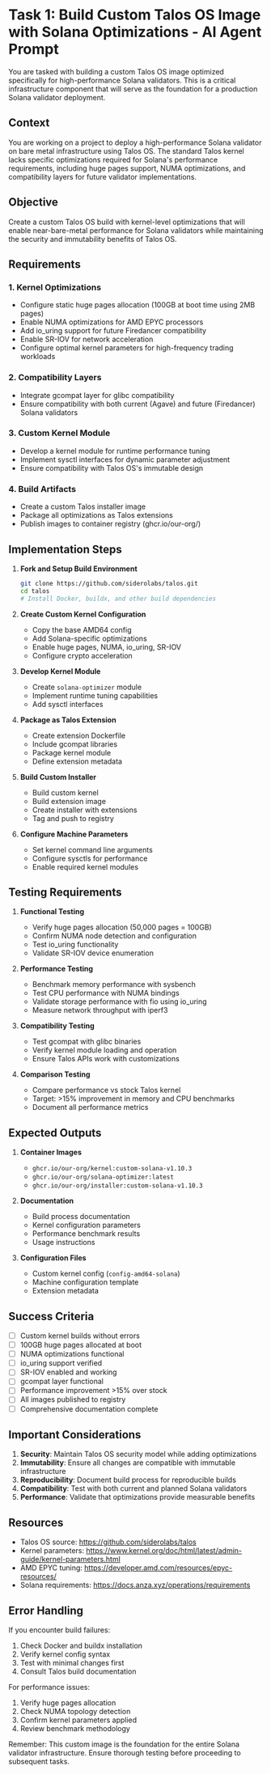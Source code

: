 # Task 1: Build Custom Talos OS Image with Solana Optimizations - AI Agent Prompt

You are tasked with building a custom Talos OS image optimized specifically for high-performance Solana validators. This is a critical infrastructure component that will serve as the foundation for a production Solana validator deployment.

## Context

You are working on a project to deploy a high-performance Solana validator on bare metal infrastructure using Talos OS. The standard Talos kernel lacks specific optimizations required for Solana's performance requirements, including huge pages support, NUMA optimizations, and compatibility layers for future validator implementations.

## Objective

Create a custom Talos OS build with kernel-level optimizations that will enable near-bare-metal performance for Solana validators while maintaining the security and immutability benefits of Talos OS.

## Requirements

### 1. Kernel Optimizations
- Configure static huge pages allocation (100GB at boot time using 2MB pages)
- Enable NUMA optimizations for AMD EPYC processors
- Add io_uring support for future Firedancer compatibility
- Enable SR-IOV for network acceleration
- Configure optimal kernel parameters for high-frequency trading workloads

### 2. Compatibility Layers
- Integrate gcompat layer for glibc compatibility
- Ensure compatibility with both current (Agave) and future (Firedancer) Solana validators

### 3. Custom Kernel Module
- Develop a kernel module for runtime performance tuning
- Implement sysctl interfaces for dynamic parameter adjustment
- Ensure compatibility with Talos OS's immutable design

### 4. Build Artifacts
- Create a custom Talos installer image
- Package all optimizations as Talos extensions
- Publish images to container registry (ghcr.io/our-org/)

## Implementation Steps

1. **Fork and Setup Build Environment**
   ```bash
   git clone https://github.com/siderolabs/talos.git
   cd talos
   # Install Docker, buildx, and other build dependencies
   ```

2. **Create Custom Kernel Configuration**
   - Copy the base AMD64 config
   - Add Solana-specific optimizations
   - Enable huge pages, NUMA, io_uring, SR-IOV
   - Configure crypto acceleration

3. **Develop Kernel Module**
   - Create `solana-optimizer` module
   - Implement runtime tuning capabilities
   - Add sysctl interfaces

4. **Package as Talos Extension**
   - Create extension Dockerfile
   - Include gcompat libraries
   - Package kernel module
   - Define extension metadata

5. **Build Custom Installer**
   - Build custom kernel
   - Build extension image
   - Create installer with extensions
   - Tag and push to registry

6. **Configure Machine Parameters**
   - Set kernel command line arguments
   - Configure sysctls for performance
   - Enable required kernel modules

## Testing Requirements

1. **Functional Testing**
   - Verify huge pages allocation (50,000 pages = 100GB)
   - Confirm NUMA node detection and configuration
   - Test io_uring functionality
   - Validate SR-IOV device enumeration

2. **Performance Testing**
   - Benchmark memory performance with sysbench
   - Test CPU performance with NUMA bindings
   - Validate storage performance with fio using io_uring
   - Measure network throughput with iperf3

3. **Compatibility Testing**
   - Test gcompat with glibc binaries
   - Verify kernel module loading and operation
   - Ensure Talos APIs work with customizations

4. **Comparison Testing**
   - Compare performance vs stock Talos kernel
   - Target: >15% improvement in memory and CPU benchmarks
   - Document all performance metrics

## Expected Outputs

1. **Container Images**
   - `ghcr.io/our-org/kernel:custom-solana-v1.10.3`
   - `ghcr.io/our-org/solana-optimizer:latest`
   - `ghcr.io/our-org/installer:custom-solana-v1.10.3`

2. **Documentation**
   - Build process documentation
   - Kernel configuration parameters
   - Performance benchmark results
   - Usage instructions

3. **Configuration Files**
   - Custom kernel config (`config-amd64-solana`)
   - Machine configuration template
   - Extension metadata

## Success Criteria

- [ ] Custom kernel builds without errors
- [ ] 100GB huge pages allocated at boot
- [ ] NUMA optimizations functional
- [ ] io_uring support verified
- [ ] SR-IOV enabled and working
- [ ] gcompat layer functional
- [ ] Performance improvement >15% over stock
- [ ] All images published to registry
- [ ] Comprehensive documentation complete

## Important Considerations

1. **Security**: Maintain Talos OS security model while adding optimizations
2. **Immutability**: Ensure all changes are compatible with immutable infrastructure
3. **Reproducibility**: Document build process for reproducible builds
4. **Compatibility**: Test with both current and planned Solana validators
5. **Performance**: Validate that optimizations provide measurable benefits

## Resources

- Talos OS source: https://github.com/siderolabs/talos
- Kernel parameters: https://www.kernel.org/doc/html/latest/admin-guide/kernel-parameters.html
- AMD EPYC tuning: https://developer.amd.com/resources/epyc-resources/
- Solana requirements: https://docs.anza.xyz/operations/requirements

## Error Handling

If you encounter build failures:
1. Check Docker and buildx installation
2. Verify kernel config syntax
3. Test with minimal changes first
4. Consult Talos build documentation

For performance issues:
1. Verify huge pages allocation
2. Check NUMA topology detection
3. Confirm kernel parameters applied
4. Review benchmark methodology

Remember: This custom image is the foundation for the entire Solana validator infrastructure. Ensure thorough testing before proceeding to subsequent tasks.